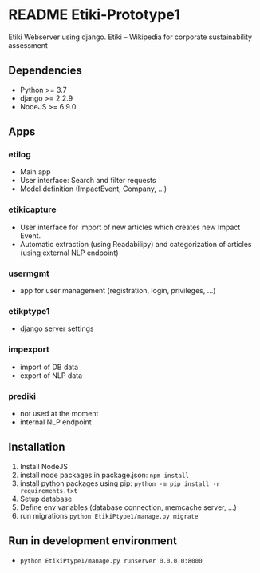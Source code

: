 # README Etiki-Prototype1
Etiki Webserver using django. Etiki – Wikipedia for corporate sustainability assessment

## Dependencies
- Python >= 3.7
- django >= 2.2.9
- NodeJS >= 6.9.0

## Apps
### etilog
- Main app
- User interface: Search and filter requests
- Model definition (ImpactEvent, Company, …) 
### etikicapture
- User interface for import of new articles which creates new Impact Event. 
- Automatic extraction (using Readabilipy) and categorization of articles (using external NLP endpoint)
### usermgmt
- app for user management (registration, login, privileges, …)
### etikptype1
- django server settings
### impexport
- import of DB data
- export of NLP data
### prediki
- not used at the moment
- internal NLP endpoint

## Installation
1. Install NodeJS
2. install node packages in package.json: `npm install`
3. install python packages using pip: `python -m pip install -r requirements.txt`
4. Setup database 
5. Define env variables (database connection, memcache server, …)
6. run migrations `python EtikiPtype1/manage.py migrate`

## Run in development environment
- `python EtikiPtype1/manage.py runserver 0.0.0.0:8000`